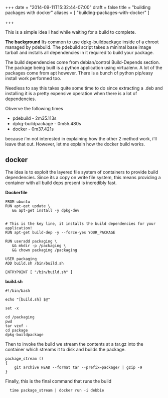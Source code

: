 +++
date = "2014-09-11T15:32:44-07:00"
draft = false
title = "building packages with docker"
aliases = [
   "building-packages-with-docker"
]

+++

This is a simple idea I had while waiting for a build to complete. 

**The background**
Its common to use dpkg-buildpackage inside of a chroot managed by pdebuild. The pdebuild script
takes a minimal base image tarball and installs all dependencies in it required to
build your package.

The build dependencies come from debian/control Build-Depends section. The package being
built is a python application using virtualenv. A lot of the packages come from apt however.
There is a bunch of python pip/easy install work performed too.

Needless to say this takes quite some time to do since extracting a .deb and installing
it is a pretty expensive operation when there is a lot of dependencies.

Obverve the following times

- pdebuild - 2m35.113s
- dpkg-buildpackage - 0m55.480s
- docker - 0m37.421s

because i'm not interested in explaining how the other 2 method work, i'll leave that out. However, let me
explain how the docker build works.

docker
-------------
The idea is to exploit the layered file system of containers to provide build dependencies. Since
its a copy on write file system, this means providing a container with all build deps present is 
incredibly fast.

**Dockerfile**
```
FROM ubuntu
RUN apt-get update \
   && apt-get install -y dpkg-dev


# This is the key line, it installs the build dependencies for your application!
RUN apt-get build-dep -y --force-yes YOUR_PACKAGE

RUN useradd packaging \
   && mkdir -p /packaging \
   && chown packaging /packaging

USER packaging
ADD build.sh /bin/build.sh

ENTRYPOINT [ "/bin/build.sh" ]

```
**build.sh**
```
#!/bin/bash

echo "[build.sh] $@"

set -x

cd /packaging
pwd
tar vzxf -
cd package
dpkg-buildpackage
```

Then to invoke the build we stream the contents at a tar.gz into the container which streams
it to disk and builds the package.

```
package_stream () 
{ 
    git archive HEAD --format tar --prefix=package/ | gzip -9
}
```

Finally, this is the final command that runs the build

      time package_stream | docker run -i debbie 



